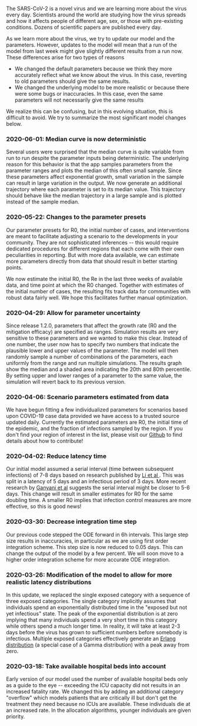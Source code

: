 The SARS-CoV-2 is a novel virus and we are learning more about the virus every day. Scientists around the world are
studying how the virus spreads and how it affects people of different age, sex, or those with pre-existing conditions.
Dozens of scientific papers are published every day.

As we learn more about the virus, we try to update our model and the parameters. However, updates to the model will mean
that a run of the model from last week might give slightly different results from a run now. These differences arise for
two types of reasons

- We changed the default parameters because we think they more accurately reflect what we know about the virus. In this
  case, reverting to old parameters should give the same results.
- We changed the underlying model to be more realistic or because there were some bugs or inaccuracies. In this case,
  even the same parameters will not necessarily give the same results

We realize this can be confusing, but in this evolving situation, this is difficult to avoid. We try to summarize the
most significant model changes below.

### 2020-06-01: Median curve is now deterministic

Several users were surprised that the median curve is quite variable from run to run despite the parameter inputs
being deterministic. The underlying reason for this behavior is that the app samples parameters from the parameter ranges
and plots the median of this often small sample. Since these parameters affect exponential growth, small variation in
the sample can result in large variation in the output. We now generate an additional trajectory where each
parameter is set to its median value. This trajectory should behave like the median trajectory in a large sample
and is plotted instead of the sample median.


### 2020-05-22: Changes to the parameter presets

Our parameter presets for R0, the initial number of cases, and interventions are meant to facilitate adjusting a
scenario to the developments in your community. They are not sophisticated inferences -- this would
require dedicated procedures for different regions that each come with their own peculiarities in reporting.
But with more data available, we can estimate more parameters directly from data that should result in better
starting points.

We now estimate the initial R0, the Re in the last three weeks of available data, and time point at which the R0 changed.
Together with estimates of the initial number of cases, the resulting fits track data for communities with
robust data fairly well. We hope this facilitates further manual optimization.


### 2020-04-29: Allow for parameter uncertainty

Since release 1.2.0, parameters that affect the growth rate (R0 and the mitigation efficacy) are specified as ranges.
Simulation results are very sensitive to these parameters and we wanted to make this clear. Instead of one number, the
user now has to specify two numbers that indicate the plausible lower and upper values of the parameter. The model will
then randomly sample a number of combinations of the parameters, each uniformly from the range and run multiple
simulations. The results graph show the median and a shaded area indicating the 20th and 80th percentile. By setting
upper and lower ranges of a parameter to the same value, the simulation will revert back to its previous version.

### 2020-04-06: Scenario parameters estimated from data

We have begun fitting a few individualized parameters for scenarios based upon COVID-19 case data provided we have
access to a trusted source updated daily. Currently the estimated parameters are R0, the initial time of the epidemic,
and the fraction of infections sampled by the region. If you don't find your region of interest in the list, please
visit our [Github](https://github.com/neherlab/covid19_scenarios/tree/master/data) to find details about how to
contribute!

### 2020-04-02: Reduce latency time

Our initial model assumed a serial interval (time between subsequent infections) of 7-8 days based on research published
by [Li et al ](https://doi.org/10.1056/NEJMoa2001316). This was split in a latency of 5 days and an infectious period of
3 days. More recent research by [Ganyani et al](https://www.medrxiv.org/content/10.1101/2020.03.05.20031815v1) suggests
the serial interval might be closer to 5-6 days. This change will result in smaller estimates for R0 for the same
doubling time. A smaller R0 implies that infection control measures are more effective, so this is good news!

### 2020-03-30: Decrease integration time step

Our previous code stepped the ODE forward in 6h intervals. This large step size results in inaccuracies, in particular
as we are using first order integration scheme. This step size is now reduced to 0.05 days. This can change the output
of the model by a few percent. We will soon move to a higher order integration scheme for more accurate ODE integration.

### 2020-03-26: Modification of the model to allow for more realistic latency distributions

In this update, we replaced the single exposed category with a sequence of three exposed categories. The single category
implicitly assumes that individuals spend an exponentially distributed time in the "exposed but not yet infectious"
state. The peak of the exponential distribution is at zero implying that many individuals spend a very short time in
this category while others spend a much longer time. In reality, it will take at least 2-3 days before the virus has
grown to sufficient numbers before somebody is infectious. Multiple exposed categories effectively generate an
[Erlang distribution](https://en.wikipedia.org/wiki/Erlang_distribution) (a special case of a Gamma distribution) with a
peak away from zero.

### 2020-03-18: Take available hospital beds into account

Early version of our model used the number of available hospital beds only as a guide to the eye -- exceeding the ICU
capacity did not results in an increased fatality rate. We changed this by adding an additional category "overflow"
which models patients that are critically ill but don't get the treatment they need because no ICUs are available. These
individuals die at an increased rate. In the allocation algorithms, younger individuals are given priority.
